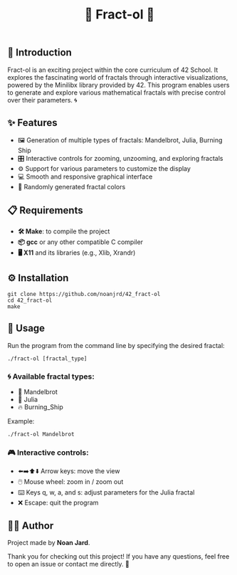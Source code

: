 <!DOCTYPE html>
<html lang="en">
<body>
    <header>
        <h1>🌟 Fract-ol 🌟</h1>
    </header>
    <main>
        <section>
            <h2>📖 Introduction</h2>
            <p>Fract-ol is an exciting project within the core curriculum of 42 School. It explores the fascinating world of fractals through interactive visualizations, powered by the Minilibx library provided by 42. This program enables users to generate and explore various mathematical fractals with precise control over their parameters. 🌀</p>
        </section>
        <section>
            <h2>✨ Features</h2>
            <ul>
                <li>🖼️ Generation of multiple types of fractals: Mandelbrot, Julia, Burning Ship</li>
                <li>🎛️ Interactive controls for zooming, unzooming, and exploring fractals</li>
                <li>⚙️ Support for various parameters to customize the display</li>
                <li>💻 Smooth and responsive graphical interface</li>
                <li>🎨 Randomly generated fractal colors</li>
            </ul>
        </section>
        <section>
            <h2>📋 Requirements</h2>
            <ul>
                <li><strong>🛠️ Make</strong>: to compile the project</li>
                <li><strong>📦 gcc</strong> or any other compatible C compiler</li>
                <li><strong>🖥️ X11</strong> and its libraries (e.g., Xlib, Xrandr)</li>
            </ul>
        </section>
        <section>
            <h2>⚙️ Installation</h2>
            <pre><code>git clone https://github.com/noanjrd/42_fract-ol
cd 42_fract-ol
make</code></pre>
        </section>
        <section>
            <h2>🚀 Usage</h2>
            <p>Run the program from the command line by specifying the desired fractal:</p>
            <pre><code>./fract-ol [fractal_type]</code></pre>
            <h3>🌀 Available fractal types:</h3>
            <ul>
                <li>🌌 Mandelbrot</li>
                <li>🌟 Julia</li>
                <li>🔥 Burning_Ship</li>
            </ul>
            <p>Example:</p>
            <pre><code>./fract-ol Mandelbrot</code></pre>
            <h3>🎮 Interactive controls:</h3>
            <ul>
                <li>⬅️➡️⬆️⬇️ Arrow keys: move the view</li>
                <li>🖱️ Mouse wheel: zoom in / zoom out</li>
                <li>⌨️ Keys q, w, a, and s: adjust parameters for the Julia fractal</li>
                <li>❌ Escape: quit the program</li>
            </ul>
        </section>
        <section>
            <h2>👨‍💻 Author</h2>
            <p>Project made by <strong>Noan Jard</strong>. </p>
        </section>
    </main>
    <footer>
        <p>Thank you for checking out this project! If you have any questions, feel free to open an issue or contact me directly. 📩</p>
    </footer>
</body>
</html>

